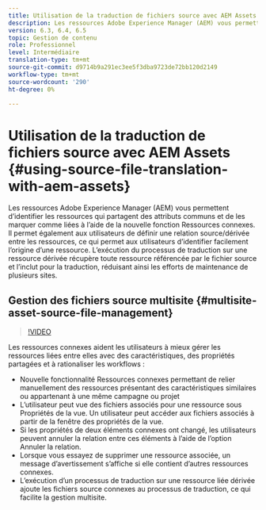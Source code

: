 ```yaml
---
title: Utilisation de la traduction de fichiers source avec AEM Assets
description: Les ressources Adobe Experience Manager (AEM) vous permettent d’identifier les ressources qui partagent des attributs communs et de les marquer comme liées à l’aide de la nouvelle fonction Ressources connexes. Il permet également aux utilisateurs de définir une relation source/dérivée entre les ressources, ce qui permet aux utilisateurs d’identifier facilement l’origine d’une ressource. L’exécution du processus de traduction sur une ressource dérivée récupère toute ressource référencée par le fichier source et l’inclut pour la traduction, réduisant ainsi les efforts de maintenance de plusieurs sites.
version: 6.3, 6.4, 6.5
topic: Gestion de contenu
role: Professionnel
level: Intermédiaire
translation-type: tm+mt
source-git-commit: d9714b9a291ec3ee5f3dba9723de72bb120d2149
workflow-type: tm+mt
source-wordcount: '290'
ht-degree: 0%

---
```



# Utilisation de la traduction de fichiers source avec AEM Assets {#using-source-file-translation-with-aem-assets}

Les ressources Adobe Experience Manager (AEM) vous permettent d’identifier les ressources qui partagent des attributs communs et de les marquer comme liées à l’aide de la nouvelle fonction Ressources connexes. Il permet également aux utilisateurs de définir une relation source/dérivée entre les ressources, ce qui permet aux utilisateurs d’identifier facilement l’origine d’une ressource. L’exécution du processus de traduction sur une ressource dérivée récupère toute ressource référencée par le fichier source et l’inclut pour la traduction, réduisant ainsi les efforts de maintenance de plusieurs sites.

## Gestion des fichiers source multisite {#multisite-asset-source-file-management}

>[!VIDEO](https://video.tv.adobe.com/v/18331/?quality=9&learn=on)

Les ressources connexes aident les utilisateurs à mieux gérer les ressources liées entre elles avec des caractéristiques, des propriétés partagées et à rationaliser les workflows :

* Nouvelle fonctionnalité Ressources connexes permettant de relier manuellement des ressources présentant des caractéristiques similaires ou appartenant à une même campagne ou projet
* L’utilisateur peut vue des fichiers associés pour une ressource sous Propriétés de la vue. Un utilisateur peut accéder aux fichiers associés à partir de la fenêtre des propriétés de la vue.
* Si les propriétés de deux éléments connexes ont changé, les utilisateurs peuvent annuler la relation entre ces éléments à l’aide de l’option Annuler la relation.
* Lorsque vous essayez de supprimer une ressource associée, un message d’avertissement s’affiche si elle contient d’autres ressources connexes.
* L’exécution d’un processus de traduction sur une ressource liée dérivée ajoute les fichiers source connexes au processus de traduction, ce qui facilite la gestion multisite.